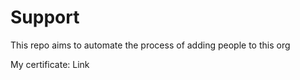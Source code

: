 # Support
This repo aims to automate the process of adding people to this org

My certificate: Link
